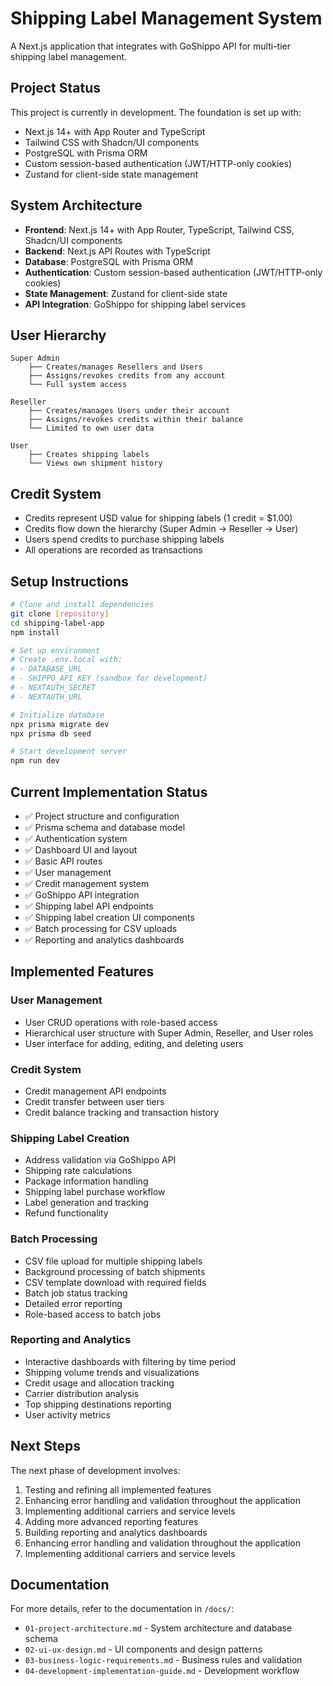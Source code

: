 # Shipping Label Management System

A Next.js application that integrates with GoShippo API for multi-tier shipping label management.

## Project Status

This project is currently in development. The foundation is set up with:

- Next.js 14+ with App Router and TypeScript
- Tailwind CSS with Shadcn/UI components
- PostgreSQL with Prisma ORM
- Custom session-based authentication (JWT/HTTP-only cookies)
- Zustand for client-side state management

## System Architecture

- **Frontend**: Next.js 14+ with App Router, TypeScript, Tailwind CSS, Shadcn/UI components
- **Backend**: Next.js API Routes with TypeScript
- **Database**: PostgreSQL with Prisma ORM
- **Authentication**: Custom session-based authentication (JWT/HTTP-only cookies)
- **State Management**: Zustand for client-side state
- **API Integration**: GoShippo for shipping label services

## User Hierarchy

```
Super Admin
    ├── Creates/manages Resellers and Users
    ├── Assigns/revokes credits from any account
    └── Full system access
    
Reseller
    ├── Creates/manages Users under their account
    ├── Assigns/revokes credits within their balance
    └── Limited to own user data
    
User
    ├── Creates shipping labels
    └── Views own shipment history
```

## Credit System

- Credits represent USD value for shipping labels (1 credit = $1.00)
- Credits flow down the hierarchy (Super Admin → Reseller → User)
- Users spend credits to purchase shipping labels
- All operations are recorded as transactions

## Setup Instructions

```bash
# Clone and install dependencies
git clone [repository]
cd shipping-label-app
npm install

# Set up environment
# Create .env.local with:
# - DATABASE_URL
# - SHIPPO_API_KEY (sandbox for development)
# - NEXTAUTH_SECRET
# - NEXTAUTH_URL

# Initialize database
npx prisma migrate dev
npx prisma db seed

# Start development server
npm run dev
```

## Current Implementation Status

- ✅ Project structure and configuration
- ✅ Prisma schema and database model
- ✅ Authentication system
- ✅ Dashboard UI and layout
- ✅ Basic API routes
- ✅ User management 
- ✅ Credit management system
- ✅ GoShippo API integration
- ✅ Shipping label API endpoints
- ✅ Shipping label creation UI components
- ✅ Batch processing for CSV uploads
- ✅ Reporting and analytics dashboards

## Implemented Features

### User Management
- User CRUD operations with role-based access
- Hierarchical user structure with Super Admin, Reseller, and User roles
- User interface for adding, editing, and deleting users

### Credit System
- Credit management API endpoints
- Credit transfer between user tiers
- Credit balance tracking and transaction history

### Shipping Label Creation
- Address validation via GoShippo API
- Shipping rate calculations
- Package information handling
- Shipping label purchase workflow
- Label generation and tracking
- Refund functionality

### Batch Processing
- CSV file upload for multiple shipping labels
- Background processing of batch shipments
- CSV template download with required fields
- Batch job status tracking
- Detailed error reporting
- Role-based access to batch jobs

### Reporting and Analytics
- Interactive dashboards with filtering by time period
- Shipping volume trends and visualizations
- Credit usage and allocation tracking
- Carrier distribution analysis
- Top shipping destinations reporting
- User activity metrics

## Next Steps

The next phase of development involves:

1. Testing and refining all implemented features
2. Enhancing error handling and validation throughout the application
3. Implementing additional carriers and service levels
4. Adding more advanced reporting features
3. Building reporting and analytics dashboards
4. Enhancing error handling and validation throughout the application
5. Implementing additional carriers and service levels

## Documentation

For more details, refer to the documentation in `/docs/`:
- `01-project-architecture.md` - System architecture and database schema
- `02-ui-ux-design.md` - UI components and design patterns
- `03-business-logic-requirements.md` - Business rules and validation
- `04-development-implementation-guide.md` - Development workflow
